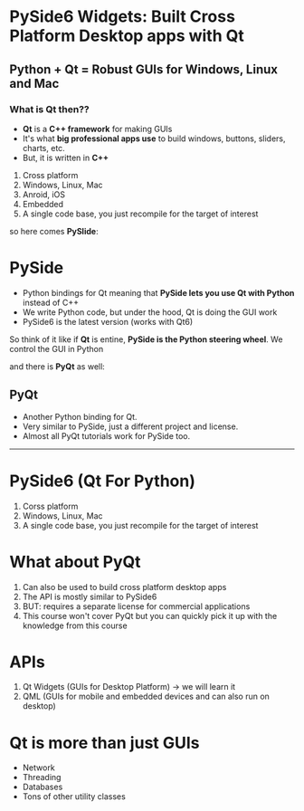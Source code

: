 # PySide6 Widgets: Built Cross Platform Desktop apps with Qt

## Python + Qt = Robust GUIs for Windows, Linux and Mac

### What is Qt then??
- **Qt** is a **C++ framework** for making GUIs 
- It's what **big professional apps use** to build windows, buttons, sliders, charts, etc.
- But, it is written in **C++**

1. Cross platform
2. Windows, Linux, Mac
3. Anroid, iOS
4. Embedded
5. A single code base, you just recompile for the target of interest

so here comes **PySlide**:

# PySide

- Python bindings for Qt meaning that **PySide lets you use Qt with Python** instead of C++
- We write Python code, but under the hood, Qt is doing the GUI work
- PySide6 is the latest version (works with Qt6)

So think of it like if **Qt** is entine, **PySide is the Python steering wheel**. We control the GUI in Python

and there is **PyQt** as well:

## PyQt

- Another Python binding for Qt.
- Very similar to PySide, just a different project and license.
- Almost all PyQt tutorials work for PySide too.

---

# PySide6 (Qt For Python)

1. Corss platform
2. Windows, Linux, Mac
3. A single code base, you just recompile for the target of interest

# What about PyQt

1. Can also be used to build cross platform desktop apps
2. The API is mostly similar to PySide6
3. BUT: requires a separate license for commercial applications
4. This course won't cover PyQt but you can quickly pick it up with the knowledge from this course

# APIs

1. Qt Widgets (GUIs for Desktop Platform) -> we will learn it
2. QML (GUIs for mobile and embedded devices and can also run on desktop)

# Qt is more than just GUIs

- Network
- Threading
- Databases
- Tons of other utility classes